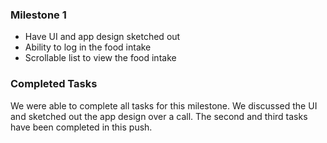 ### Milestone 1

* Have UI and app design sketched out
* Ability to log in the food intake
* Scrollable list to view the food intake

### Completed Tasks
We were able to complete all tasks for this milestone. We discussed the UI and sketched out the app design over a call. The second and third tasks have been completed in this push.